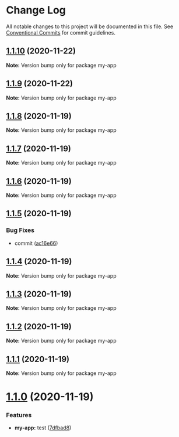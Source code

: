 # Change Log

All notable changes to this project will be documented in this file.
See [Conventional Commits](https://conventionalcommits.org) for commit guidelines.

## [1.1.10](https://github.com/thibault-jacquet/yarn-monorepo/compare/my-app@1.1.8...my-app@1.1.10) (2020-11-22)

**Note:** Version bump only for package my-app





## [1.1.9](https://github.com/thibault-jacquet/yarn-monorepo/compare/my-app@1.1.8...my-app@1.1.9) (2020-11-22)

**Note:** Version bump only for package my-app





## [1.1.8](https://github.com/thibault-jacquet/yarn-monorepo/compare/my-app@1.1.7...my-app@1.1.8) (2020-11-19)

**Note:** Version bump only for package my-app





## [1.1.7](https://github.com/thibault-jacquet/yarn-monorepo/compare/my-app@1.1.6...my-app@1.1.7) (2020-11-19)

**Note:** Version bump only for package my-app





## [1.1.6](https://github.com/thibault-jacquet/yarn-monorepo/compare/my-app@1.1.5...my-app@1.1.6) (2020-11-19)

**Note:** Version bump only for package my-app





## [1.1.5](https://github.com/thibault-jacquet/yarn-monorepo/compare/my-app@1.1.4...my-app@1.1.5) (2020-11-19)


### Bug Fixes

* commit ([ac16e66](https://github.com/thibault-jacquet/yarn-monorepo/commit/ac16e66e02da51a82e9031eecf2350dbd9f2eea2))





## [1.1.4](https://github.com/thibault-jacquet/yarn-monorepo/compare/my-app@1.1.3...my-app@1.1.4) (2020-11-19)

**Note:** Version bump only for package my-app





## [1.1.3](https://github.com/thibault-jacquet/yarn-monorepo/compare/my-app@1.1.2...my-app@1.1.3) (2020-11-19)

**Note:** Version bump only for package my-app





## [1.1.2](https://github.com/thibault-jacquet/yarn-monorepo/compare/my-app@1.1.1...my-app@1.1.2) (2020-11-19)

**Note:** Version bump only for package my-app





## [1.1.1](https://github.com/thibault-jacquet/yarn-monorepo/compare/my-app@1.1.0...my-app@1.1.1) (2020-11-19)

**Note:** Version bump only for package my-app





# [1.1.0](https://github.com/thibault-jacquet/yarn-monorepo/compare/my-app@1.0.1...my-app@1.1.0) (2020-11-19)


### Features

* **my-app:** test ([7dfbad8](https://github.com/thibault-jacquet/yarn-monorepo/commit/7dfbad800a4e4cc1253a64ffbd43a99215e253c2))
